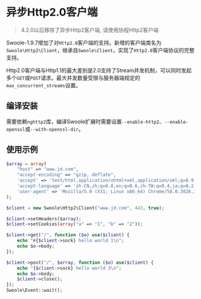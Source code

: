 # 异步Http2.0客户端

> 4.2.0以后移除了异步Http2客户端, 请使用协程Http2客户端

Swoole-1.9.7增加了对`Http2.0`客户端的支持。新增的客户端类名为`Swoole\Http2\Client`，继承自`Swoole\Client`，实现了`Http2.0`客户端协议的完整支持。

Http2.0客户端与Http1.1的最大差别是2.0支持了Stream并发机制，可以同时发起多个`GET`或`POST`请求。最大并发数量受限与服务器端规定的`max_concurrent_streams`设置。

编译安装
----
需要依赖`nghttp2`库，编译Swoole扩展时需要设置`--enable-http2`、`--enable-openssl`或`--with-openssl-dir`。

使用示例
-----
```php
$array = array(
    "host" => "www.jd.com",
    "accept-encoding" => "gzip, deflate",
    'accept' => 'text/html,application/xhtml+xml,application/xml;q=0.9,image/webp,*/*;q=0.8',
    'accept-language' => 'zh-CN,zh;q=0.8,en;q=0.6,zh-TW;q=0.4,ja;q=0.2',
    'user-agent' => 'Mozilla/5.0 (X11; Linux x86_64) Chrome/58.0.3026.3 Safari/537.36',
);

$client = new Swoole\Http2\Client("www.jd.com", 443, true);

$client->setHeaders($array);
$client->setCookies(array("a" => "1", "b" => "2"));

$client->get("/", function ($o) use($client) {
	echo "#{$client->sock} hello world 1\n";
	echo $o->body;
});

$client->post("/", $array, function ($o) use($client) {
	echo "{$client->sock} hello world 3\n";
	echo $o->body;
	$client->close();
});
Swoole\Event::wait();
```